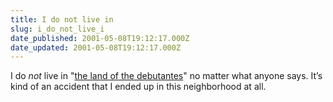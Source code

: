 ```yaml
---
title: I do not live in
slug: i_do_not_live_i
date_published: 2001-05-08T19:12:17.000Z
date_updated: 2001-05-08T19:12:17.000Z
---
```


I do *not* live in "[the land of the debutantes](http://tamora.diaryland.com/010508_6.html)" no matter what anyone says. It’s kind of an accident that I ended up in this neighborhood at all.
